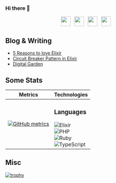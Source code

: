 ### Hi there 👋
<p align='center'>
<a href="https://dev.to/allanmacgregor"><img height="30" src="https://raw.githubusercontent.com/stephenajulu/WaylonWalker/main/icon/dev.png"></a>&nbsp;&nbsp;
<a href="https://twitter.com/allanmacgregor"><img height="30" src="https://github.com/stephenajulu/WaylonWalker/blob/main/icon/twitter.png?raw=true"></a>&nbsp;&nbsp;
<a href="https://instagram.com/allanmacgregor"><img height="30" src="https://github.com/stephenajulu/WaylonWalker/blob/main/icon/instagram.jpg?raw=true"></a>&nbsp;&nbsp;
<a href="https://www.linkedin.com/in/allanmacgregor/"><img height="30" src="https://github.com/stephenajulu/WaylonWalker/blob/main/icon/linkedin.png?raw=true"></a>
</p>

## Blog & Writing

- [5 Reasons to love Elixir](https://allanmacgregor.com/posts/5-reasons-to-love-elixir)
- [Circuit Breaker Pattern in Elixir](https://allanmacgregor.com/posts/circuit-breaker-pattern-in-elixir)
- [Digital Garden](https://publish.obsidian.md/allanmacgregor/)


## Some Stats

| Metrics                             |          Technologies               |
| :---------------------------------: | :---------------------------------: |
|[![GitHub metrics](https://metrics.lecoq.io/amacgregor?languages=1&isocalendar=1&followup=1&pagespeed=1)](https://github.com/lowlighter/metrics) | <div style="text-align:left"><h3>Languages</h3> ![Elixir](https://img.shields.io/badge/Elixir-%2B2%20years-4B275F?style=for-the-badge&logo=elixir) <br/> ![PHP](https://img.shields.io/badge/PHP-%2B13%20years-777BB4?style=for-the-badge&logo=PHP) <br/> ![Ruby](https://img.shields.io/badge/Ruby-%2B3%20years-CC342D?style=for-the-badge&logo=Ruby) <br/> ![TypeScript](https://img.shields.io/badge/TypeScript-%2B2%20years-3178C6?style=for-the-badge&logo=TypeScript) </div> |


## Misc
[![trophy](https://github-profile-trophy.vercel.app/?username=amacgregor&column=8)](https://github.com/ryo-ma/github-profile-trophy)
